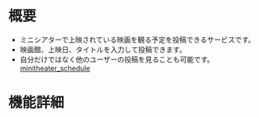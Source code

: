 # 概要

- ミニシアターで上映されている映画を観る予定を投稿できるサービスです。  
- 映画館、上映日、タイトルを入力して投稿できます。    
- 自分だけではなく他のユーザーの投稿を見ることも可能です。  
[minitheater_schedule](https://infinite-taiga-85491.herokuapp.com)


# 機能詳細

